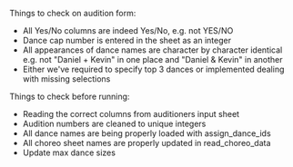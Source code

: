 Things to check on audition form:

- All Yes/No columns are indeed Yes/No, e.g. not YES/NO
- Dance cap number is entered in the sheet as an integer
- All appearances of dance names are character by character identical e.g. not "Daniel + Kevin" in one place and "Daniel & Kevin" in another
- Either we've required to specify top 3 dances or implemented dealing with missing selections



Things to check before running:

- Reading the correct columns from auditioners input sheet
- Audition numbers are cleaned to unique integers
- All dance names are being properly loaded with assign_dance_ids
- All choreo sheet names are properly updated in read_choreo_data
- Update max dance sizes